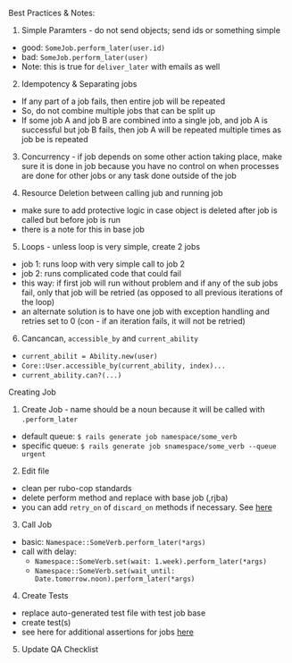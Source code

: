 Best Practices & Notes:
1. Simple Paramters - do not send objects; send ids or something simple
  - good: `SomeJob.perform_later(user.id)`
  - bad: `SomeJob.perform_later(user)`
  - Note: this is true for `deliver_later` with emails as well

2. Idempotency & Separating jobs
  - If any part of a job fails, then entire job will be repeated
  - So, do not combine multiple jobs that can be split up
  - If some job A and job B are combined into a single job, and job A is successful but job B fails, then job A will be repeated multiple times as job be is repeated

3. Concurrency - if job depends on some other action taking place, make sure it is done in job because you have no control on when processes are done for other jobs or any task done outside of the job

4. Resource Deletion between calling jub and running job
  - make sure to add protective logic in case object is deleted after job is called but before job is run
  - there is a note for this in base job

5. Loops - unless loop is very simple, create 2 jobs
  - job 1: runs loop with very simple call to job 2
  - job 2: runs complicated code that could fail
  - this way: if first job will run without problem and if any of the sub jobs fail, only that job will be retried (as opposed to all previous iterations of the loop)
  - an alternate solution is to have one job with exception handling and retries set to 0 (con - if an iteration fails, it will not be retried)

6. Cancancan, `accessible_by` and `current_ability`
  - `current_abilit = Ability.new(user)`
  - `Core::User.accessible_by(current_ability, index)...`
  - `current_ability.can?(...)`


Creating Job
1. Create Job - name should be a noun because it will be called with `.perform_later`
  - default queue: `$ rails generate job namespace/some_verb`
  - specific queue: `$ rails generate job snamespace/some_verb --queue urgent` 

2. Edit file 
  - clean per rubo-cop standards
  - delete perform method and replace with base job (,rjba)
  - you can add `retry_on` of `discard_on` methods if necessary. See [here](https://edgeguides.rubyonrails.org/active_job_basics.html#retrying-or-discarding-failed-jobs)

3. Call Job
  - basic: `Namespace::SomeVerb.perform_later(*args)`
  - call with delay:
    - `Namespace::SomeVerb.set(wait: 1.week).perform_later(*args)`
    - `Namespace::SomeVerb.set(wait_until: Date.tomorrow.noon).perform_later(*args)`

4. Create Tests
  - replace auto-generated test file with test job base
  - create test(s)
  - see here for additional assertions for jobs [here](https://edgeapi.rubyonrails.org/classes/ActiveJob/TestHelper.html)

5. Update QA Checklist
